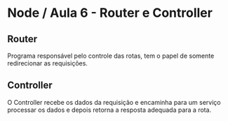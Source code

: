 # Node / Aula 6 - Router e Controller

## Router

Programa responsável pelo controle das rotas, tem o papel de somente redirecionar as requisições.

## Controller

O Controller recebe os dados da requisição e encaminha para um serviço processar os dados e depois retorna a resposta adequada para a rota.